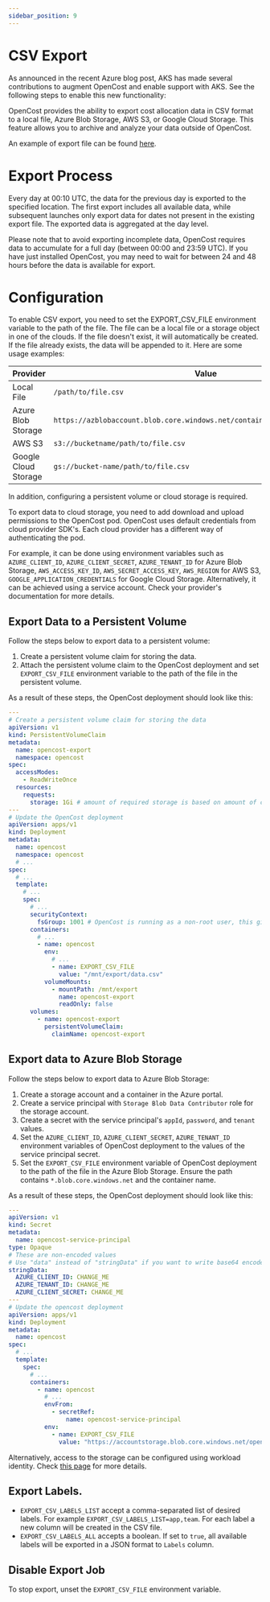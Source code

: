 ```yaml
---
sidebar_position: 9
---
```


# CSV Export

As announced in the recent Azure blog post, AKS has made several contributions to augment OpenCost and enable support with AKS. See the following steps to enable this new functionality:

OpenCost provides the ability to export cost allocation data in CSV format to a local file, Azure Blob Storage, AWS S3, or Google Cloud Storage. This feature allows you to archive and analyze your data outside of OpenCost.

An example of export file can be found [here](/export-sample.csv).

# Export Process

Every day at 00:10 UTC, the data for the previous day is exported to the specified location. The first export includes all available data, while subsequent launches only export data for dates not present in the existing export file. The exported data is aggregated at the day level.

Please note that to avoid exporting incomplete data, OpenCost requires data to accumulate for a full day (between 00:00 and 23:59 UTC). If you have just installed OpenCost, you may need to wait for between 24 and 48 hours before the data is available for export.


# Configuration

To enable CSV export, you need to set the EXPORT_CSV_FILE environment variable to the path of the file. The file can be a local file or a storage object in one of the clouds. If the file doesn't exist, it will automatically be created. If the file already exists, the data will be appended to it.
Here are some usage examples:

| Provider             | Value                                                                        |
|----------------------|------------------------------------------------------------------------------|
| Local File           | `/path/to/file.csv`                                                          |
| Azure Blob Storage   | `https://azblobaccount.blob.core.windows.net/containername/path/to/file.csv` |
| AWS S3               | `s3://bucketname/path/to/file.csv `                                          |
| Google Cloud Storage | `gs://bucket-name/path/to/file.csv`                                          |


In addition, configuring a persistent volume or cloud storage is required.

To export data to cloud storage, you need to add download and upload permissions to the OpenCost pod. OpenCost uses default credentials from cloud provider SDK's. Each cloud provider has a different way of authenticating the pod.

For example, it can be done using environment variables such as `AZURE_CLIENT_ID`, `AZURE_CLIENT_SECRET`, `AZURE_TENANT_ID` for Azure Blob Storage, `AWS_ACCESS_KEY_ID`, `AWS_SECRET_ACCESS_KEY`, `AWS_REGION` for AWS S3, `GOOGLE_APPLICATION_CREDENTIALS` for Google Cloud Storage. Alternatively, it can be achieved using a service account. Check your provider's documentation for more details.

## Export Data to a Persistent Volume

Follow the steps below to export data to a persistent volume:

1. Create a persistent volume claim for storing the data.
2. Attach the persistent volume claim to the OpenCost deployment and set `EXPORT_CSV_FILE` environment variable to the path of the file in the persistent volume.

As a result of these steps, the OpenCost deployment should look like this:

```yaml
---
# Create a persistent volume claim for storing the data
apiVersion: v1
kind: PersistentVolumeClaim
metadata:
  name: opencost-export
  namespace: opencost
spec:
  accessModes:
    - ReadWriteOnce
  resources:
    requests:
      storage: 1Gi # amount of required storage is based on amount of containers running on the cluster, adjust if required
---
# Update the OpenCost deployment
apiVersion: apps/v1
kind: Deployment
metadata:
  name: opencost
  namespace: opencost
  # ...
spec:
  # ...
  template:
    # ...
    spec:
      # ...
      securityContext:
        fsGroup: 1001 # OpenCost is running as a non-root user, this gives container permission to write to the pvc
      containers:
        # ...
        - name: opencost
          env:
            # ...
            - name: EXPORT_CSV_FILE
              value: "/mnt/export/data.csv"
          volumeMounts:
            - mountPath: /mnt/export
              name: opencost-export
              readOnly: false
      volumes:
        - name: opencost-export
          persistentVolumeClaim:
            claimName: opencost-export
```

## Export data to Azure Blob Storage

Follow the steps below to export data to Azure Blob Storage:
1. Create a storage account and a container in the Azure portal.
2. Create a service principal with `Storage Blob Data Contributor` role for the storage account.
3. Create a secret with the service principal's `appId`, `password`, and `tenant` values.
4. Set the `AZURE_CLIENT_ID`, `AZURE_CLIENT_SECRET`, `AZURE_TENANT_ID` environment variables of OpenCost deployment to the values of the service principal secret.
5. Set the `EXPORT_CSV_FILE` environment variable of OpenCost deployment to the path of the file in the Azure Blob Storage. Ensure the path contains `*.blob.core.windows.net` and the container name.

As a result of these steps, the OpenCost deployment should look like this:
```yaml
---
apiVersion: v1
kind: Secret
metadata:
  name: opencost-service-principal
type: Opaque
# These are non-encoded values
# Use "data" instead of "stringData" if you want to write base64 encoded secrets
stringData:
  AZURE_CLIENT_ID: CHANGE_ME
  AZURE_TENANT_ID: CHANGE_ME
  AZURE_CLIENT_SECRET: CHANGE_ME
---
# Update the opencost deployment
apiVersion: apps/v1
kind: Deployment
metadata:
  name: opencost
spec:
  # ...
  template:
    spec:
      # ...
      containers:
        - name: opencost
          # ...
          envFrom:
            - secretRef:
                name: opencost-service-principal
          env:
            - name: EXPORT_CSV_FILE
              value: "https://accountstorage.blob.core.windows.net/opencost/path/to/file.csv"
```

Alternatively, access to the storage can be configured using workload identity.
Check [this page](https://learn.microsoft.com/en-us/azure/aks/workload-identity-overview) for more details.

## Export Labels.

- `EXPORT_CSV_LABELS_LIST` accept a comma-separated list of desired labels. For example `EXPORT_CSV_LABELS_LIST=app,team`. For each label a new column will be created in the CSV file.
- `EXPORT_CSV_LABELS_ALL` accepts a boolean. If set to `true`, all available labels will be exported in a JSON format to `Labels` column.

## Disable Export Job

To stop export, unset the `EXPORT_CSV_FILE` environment variable.

